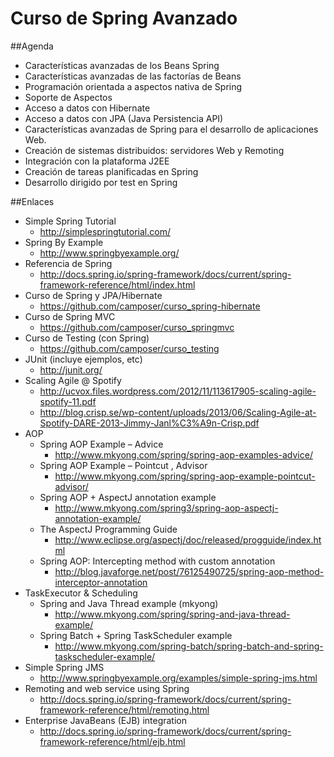 Curso de Spring Avanzado
========================

##Agenda

- Características avanzadas de los Beans Spring
- Características avanzadas de las factorías de Beans
- Programación orientada a aspectos nativa de Spring
- Soporte de Aspectos
- Acceso a datos con Hibernate
- Acceso a datos con JPA (Java Persistencia API)
- Características avanzadas de Spring para el desarrollo de aplicaciones Web.
- Creación de sistemas distribuidos: servidores Web y Remoting
- Integración con la plataforma J2EE
- Creación de tareas planificadas en Spring
- Desarrollo dirigido por test en Spring

##Enlaces

- Simple Spring Tutorial
	- http://simplespringtutorial.com/
- Spring By Example
	- http://www.springbyexample.org/
- Referencia de Spring
	- http://docs.spring.io/spring-framework/docs/current/spring-framework-reference/html/index.html
- Curso de Spring y JPA/Hibernate
	- https://github.com/camposer/curso_spring-hibernate
- Curso de Spring MVC
	- https://github.com/camposer/curso_springmvc
- Curso de Testing (con Spring)
	- https://github.com/camposer/curso_testing
- JUnit (incluye ejemplos, etc)
	- http://junit.org/
- Scaling Agile @ Spotify
	- http://ucvox.files.wordpress.com/2012/11/113617905-scaling-agile-spotify-11.pdf
	- http://blog.crisp.se/wp-content/uploads/2013/06/Scaling-Agile-at-Spotify-DARE-2013-Jimmy-Janl%C3%A9n-Crisp.pdf
- AOP
	- Spring AOP Example – Advice
		- http://www.mkyong.com/spring/spring-aop-examples-advice/
	- Spring AOP Example – Pointcut , Advisor
		- http://www.mkyong.com/spring/spring-aop-example-pointcut-advisor/
	- Spring AOP + AspectJ annotation example
		- http://www.mkyong.com/spring3/spring-aop-aspectj-annotation-example/
	- The AspectJ Programming Guide
		- http://www.eclipse.org/aspectj/doc/released/progguide/index.html
	- Spring AOP: Intercepting method with custom annotation
		- http://blog.javaforge.net/post/76125490725/spring-aop-method-interceptor-annotation
- TaskExecutor & Scheduling
	- Spring and Java Thread example (mkyong)
		- http://www.mkyong.com/spring/spring-and-java-thread-example/
	- Spring Batch + Spring TaskScheduler example
		- http://www.mkyong.com/spring-batch/spring-batch-and-spring-taskscheduler-example/
- Simple Spring JMS
	- http://www.springbyexample.org/examples/simple-spring-jms.html
- Remoting and web service using Spring
	- http://docs.spring.io/spring-framework/docs/current/spring-framework-reference/html/remoting.html
- Enterprise JavaBeans (EJB) integration
	- http://docs.spring.io/spring-framework/docs/current/spring-framework-reference/html/ejb.html